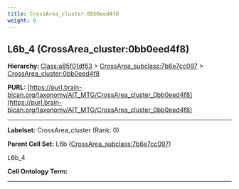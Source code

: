 ```yaml
---
title: CrossArea_cluster:0bb0eed4f8
weight: 8
---
```

## L6b_4 (CrossArea_cluster:0bb0eed4f8)
<b>Hierarchy: </b>
[Class:a85f01df63](../Class_a85f01df63) >
[CrossArea_subclass:7b6e7cc097](../CrossArea_subclass_7b6e7cc097) >
[CrossArea_cluster:0bb0eed4f8](../CrossArea_cluster_0bb0eed4f8)

**PURL:** [https://purl.brain-bican.org/taxonomy/AIT_MTG/CrossArea_cluster_0bb0eed4f8](https://purl.brain-bican.org/taxonomy/AIT_MTG/CrossArea_cluster_0bb0eed4f8)

---


**Labelset:** CrossArea_cluster (Rank: 0)

**Parent Cell Set:** L6b ([CrossArea_subclass:7b6e7cc097](../CrossArea_subclass_7b6e7cc097))

L6b_4


**Cell Ontology Term:** 

[MARKER GENES.]: #


---

[TRANSFERRED ANNOTATIONS.]: #


[AUTHOR ANNOTATION FIELDS.]: #

